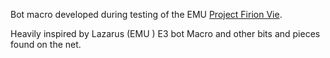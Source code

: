 Bot macro developed during testing of the EMU [Project Firion Vie](https://fvproject.com/index.php/Main_Page).

Heavily inspired by Lazarus (EMU ) E3 bot Macro and other bits and pieces found on the net.
